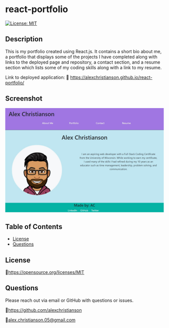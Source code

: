 # react-portfolio
[![License: MIT](https://img.shields.io/badge/License-MIT-yellow.svg)](https://opensource.org/licenses/MIT)

## Description 
This is my portfolio created using React.js. It contains a short bio about me, a portfolio that displays some of the projects I have completed along with links to the deployed page and repository, a contact section, and a resume section which lists some of my coding skills along with a link to my resume.

Link to deployed application: :link: https://alexchristianson.github.io/react-portfolio/

## Screenshot
![Screenshot of react portfolio](./src/assets/images/Screenshot-react-portfolio.jpg)


## Table of Contents
* [License](#license)
* [Questions](#questions)

## License
🔗https://opensource.org/licenses/MIT


## Questions
Please reach out via email or GitHub with questions or issues.

🔗https://github.com/alexchristianson

📧alex.christianson.05@gmail.com
